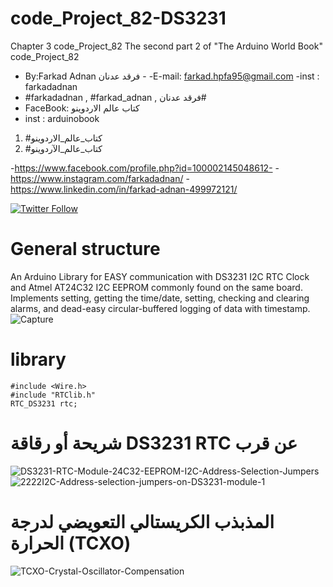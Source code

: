 # code_Project_82-DS3231
Chapter 3 code_Project_82 The second part 2 of "The Arduino World Book" code_Project_82
-  By:Farkad Adnan فرقد عدنان - 
 -E-mail: farkad.hpfa95@gmail.com 
-inst : farkadadnan 
- #farkadadnan , #farkad_adnan , فرقد عدنان# 
- FaceBook: كتاب عالم الاردوينو 
- inst : arduinobook
1. #كتاب_عالم_الاردوينو
2. #كتاب_عالم_الآردوينو

-https://www.facebook.com/profile.php?id=100002145048612-
-https://www.instagram.com/farkadadnan/
-https://www.linkedin.com/in/farkad-adnan-499972121/

 <p>
 <a href='https://mobile.twitter.com/farkadadnan'>
        <img alt="Twitter Follow" src="https://img.shields.io/twitter/follow/farkadadnan?label=%40farkadadnan&style=social" alt='Twitter' align="center"/>
    </a>
</p>

# General structure
An Arduino Library for EASY communication with DS3231 I2C RTC Clock and Atmel AT24C32 I2C EEPROM commonly found on the same board. Implements setting, getting the time/date, setting, checking and clearing alarms, and dead-easy circular-buffered logging of data with timestamp.
![Capture](https://user-images.githubusercontent.com/35774039/162672164-d1c02d42-806e-4409-8755-47c59dace379.JPG)

# library 

```
#include <Wire.h>
#include "RTClib.h"
RTC_DS3231 rtc;
```
# شريحة أو رقاقة DS3231 RTC عن قرب

![DS3231-RTC-Module-24C32-EEPROM-I2C-Address-Selection-Jumpers](https://user-images.githubusercontent.com/35774039/162673162-00b855d8-4d43-49bd-87bc-90bc982b9416.jpg)
![2222I2C-Address-selection-jumpers-on-DS3231-module-1](https://user-images.githubusercontent.com/35774039/162673172-8a0b5d54-81bb-4121-b80a-8657bd35db99.jpg)

# المذبذب الكريستالي التعويضي لدرجة الحرارة (TCXO)

![TCXO-Crystal-Oscillator-Compensation](https://user-images.githubusercontent.com/35774039/162673230-30c74f4d-a1cf-4cc3-a64f-f7dda863d3e2.png)


